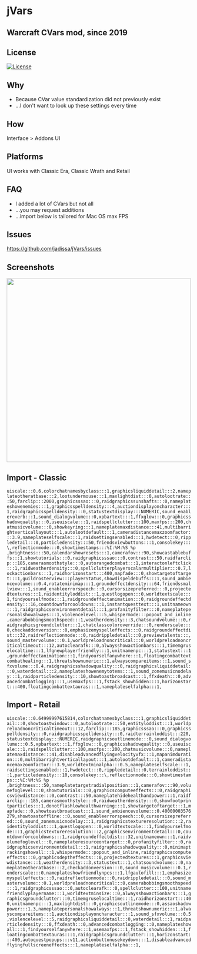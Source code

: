 # jVars
## Warcraft CVars mod, since 2019

## License
[![License](https://img.shields.io/badge/license-GPL-blue)](LICENSE)

## Why
- Because CVar value standardization did not previously exist
- ...I don't want to look up these settings every time 

## How
Interface > Addons UI

## Platforms
UI works with Classic Era, Classic Wrath and Retail

## FAQ
- I added a lot of CVars but not all
- ...you may request additions
- ...import below is tailored for Mac OS max FPS

## Issues
https://github.com/jadissa/jVars/issues

## Screenshots
<p float="left">
  <img src="IMG_3863.jpg" width="500" /> 
</p>

## Import - Classic
`uiscale:::0.6,colorchatnamesbyclass:::1,graphicsliquiddetail:::2,nameplateotheratbase:::2,lootundermouse:::1,maxlightdist:::0,autolootrate:::50,farclip:::2000,graphicsssao:::0,raidgraphicssunshafts:::0,nameplateshowenemies:::1,graphicsspelldensity:::4,auctiondisplayoncharacter:::1,raidgraphicsspelldensity:::0,statustextdisplay:::NUMERIC,sound_enablereverb:::1,sound_dialogvolume:::0,xpbartext:::1,ffxglow:::0,graphicsshadowquality:::0,useuiscale:::1,raidspellclutter:::100,maxfps:::200,chatmusicvolume:::0,showkeyring:::1,nameplatemaxdistance:::41,multibarrightverticallayout:::1,autolootdefault:::1,cameradistancemaxzoomfactor:::3.9,nameplateselfscale:::1,raidsettingsenabled:::1,hwdetect:::0,rippledetail:::0,particledensity:::50,friendsviewbuttons:::1,consolekey:::\,reflectionmode:::0,showtimestamps:::%I:%M:%S %p ,brightness:::50,calendarshowresets:::1,camerafov:::90,showcastablebuffs:::1,showtutorials:::0,raidgraphicsssao:::0,contrast:::50,raidfarclip:::185,camerasmoothstyle:::0,autorangedcombat:::1,interactonleftclick:::1,raidweatherdensity:::0,spellclutterplayerscalarmultiplier:::0.7,lockactionbars:::1,raidhorizonstart:::400,mapfade:::0,showtargetoftarget:::1,guildrosterview:::playerStatus,showdispeldebuffs:::1,sound_ambiencevolume:::0.4,rotateminimap:::1,groundeffectdensity:::64,friendssmallview:::1,sound_enableerrorspeech:::0,cursorsizepreferred:::0,projectedtextures:::1,raidentityloddist:::1,questlogopen:::0,worldtextscale:::1,findyourselfmode:::1,raidgroundeffectanimation:::0,raidgroundeffectdensity:::16,countdownforcooldowns:::1,instantquesttext:::1,unitnameown:::1,raidgraphicsenvironmentdetail:::1,profanityfilter:::0,nameplatepersonalshowalways:::1,violencelevel:::5,whispermode:::popout_and_inline,camerabobbingsmoothspeed:::1,weatherdensity:::3,chatsoundvolume:::0,raidgraphicsgroundclutter:::1,chatclasscoloroverride:::0,renderscale:::0,checkaddonversion:::0,emphasizemyspelleffects:::0,raidgroundeffectdist:::32,raidreflectionmode:::0,raidrippledetail:::0,previewtalents:::,sound_mastervolume:::0.1,worldpreloadnoncritical:::0,worldpreloadnoncriticaltimeout:::12,autoclearafk:::0,alwaysshowactionbars:::1,timemgruselocaltime:::1,lfgnewplayerfriendly:::1,unitnamenpc:::1,statustext:::1,groundeffectanimation:::1,findyourselfanywhere:::1,floatingcombattextcombathealing:::1,threatshownumeric:::1,alwayscompareitems:::1,sound_sfxvolume:::0.4,raidgraphicsshadowquality:::0,raidgraphicsliquiddetail:::0,waterdetail:::2,nameplateshowenemytotems:::1,sound_zonemusicnodelay:::1,raidparticledensity:::10,showtoastbroadcast:::1,ffxdeath:::0,advancedcombatlogging:::1,usemaxfps:::1,fstack_showhidden:::1,horizonstart:::400,floatingcombattextauras:::1,nameplateselfalpha:::1,`

## Import - Retail
`uiscale:::0.64999997615814,colorchatnamesbyclass:::1,graphicsliquiddetail:::0,showtoastwindow:::0,autolootrate:::50,entityloddist:::1,worldpreloadnoncriticaltimeout:::12,farclip:::185,graphicsssao:::0,graphicsspelldensity:::0,raidgraphicsspelldensity:::0,raidterrainloddist:::220,statustextdisplay:::NUMERIC,raidgraphicsoutlinemode:::0,sound_dialogvolume:::0.5,xpbartext:::1,ffxglow:::0,graphicsshadowquality:::0,useuiscale:::1,raidspellclutter:::100,maxfps:::200,chatmusicvolume:::0,nameplatemaxdistance:::41,disableadvancedflyingvelocityvfx:::1,mapanimduration:::0,multibarrightverticallayout:::1,autolootdefault:::1,cameradistancemaxzoomfactor:::3.9,worldtextminalpha:::0.5,nameplateselfscale:::1,raidsettingsenabled:::1,hwdetect:::0,rippledetail:::0,terrainloddist:::1,particledensity:::10,consolekey:::\,reflectionmode:::0,showtimestamps:::%I:%M:%S %p ,brightness:::50,nameplatetargetradialposition:::1,camerafov:::90,volumefoglevel:::0,showtutorials:::0,graphicscomputeeffects:::0,raidgraphicsviewdistance:::0,contrast:::50,nameplatehidehealthandpower:::1,raidfarclip:::185,camerasmoothstyle:::0,raidweatherdensity:::0,showfootprintparticles:::1,donotflashlowhealthwarning:::1,showtargetoftarget:::1,mapfade:::0,showtoastbroadcast:::1,sound_ambiencevolume:::0.40000003576279,showtoastoffline:::0,sound_enableerrorspeech:::0,cursorsizepreferred:::0,sound_zonemusicnodelay:::1,raidgraphicstextureresolution:::2,raidentityloddist:::1,questlogopen:::0,worldtextscale:::1,findyourselfmode:::1,graphicstextureresolution:::2,graphicsenvironmentdetail:::0,countdownforcooldowns:::1,raidgroundeffectdist:::32,unitnameown:::1,raidvolumefoglevel:::0,nameplateresourceontarget:::0,profanityfilter:::0,raidgraphicsenvironmentdetail:::1,raidgraphicsshadowquality:::0,minimaptrackingshowall:::1,whispermode:::popout_and_inline,raidgraphicscomputeeffects:::0,graphicsdeptheffects:::0,projectedtextures:::1,graphicsviewdistance:::1,weatherdensity:::3,statustext:::1,chatsoundvolume:::0,nameplateotheratbase:::2,checkaddonversion:::0,sound_musicvolume:::0.1,renderscale:::0,nameplateshowfriendlynpcs:::1,lfgautofill:::1,emphasizemyspelleffects:::0,raidreflectionmode:::0,raidrippledetail:::0,sound_mastervolume:::0.1,worldpreloadnoncritical:::0,camerabobbingsmoothspeed:::1,raidgraphicsssao:::0,autoclearafk:::0,spellclutter:::100,unitnamefriendlyplayername:::1,worldtextminsize:::0,alwaysshowactionbars:::1,graphicsgroundclutter:::0,timemgruselocaltime:::1,raidhorizonstart:::400,unitnamenpc:::1,maxlightdist:::0,graphicsoutlinemode:::0,assaoshadowpower:::1.3,nameplatepersonalshowalways:::1,threatshownumeric:::1,alwayscompareitems:::1,auctiondisplayoncharacter:::1,sound_sfxvolume:::0.5,violencelevel:::5,raidgraphicsliquiddetail:::0,waterdetail:::1,raidparticledensity:::0,ffxdeath:::0,advancedcombatlogging:::0,nameplateshowall:::1,findyourselfanywhere:::1,usemaxfps:::1,fstack_showhidden:::1,floatingcombattextauras:::1,raidgraphicsgroundclutter:::1,horizonstart:::400,autoquestpopups:::v11,actionbuttonusekeydown:::1,disableadvancedflyingfullscreeneffects:::1,nameplateselfalpha:::1,`